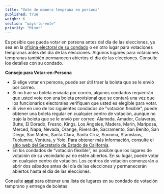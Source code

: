 ```yaml
---
title: "Vote de manera temprana en persona"
published: true
weight: 6
section: "ways-to-vote"
priority: "Minor"
---
```

Es posible que pueda votar en persona antes del día de las elecciones, ya sea en la [oficina electoral de su condado](http://www.sos.ca.gov/elections/voting-resources/county-elections-offices/) o en otro lugar para votaciones tempranas antes del día de las elecciones. Algunos lugares para votaciones tempranas también permanecen abiertos el día de las elecciones. Consulte los detalles con su condado. 

**Consejo para Votar-en-Persona**
- Si elige votar en persona, puede ser útil traer la boleta que se le envió por correo.
- Si no trae su boleta enviada por correo, algunos condados requerirán que usted vote con una boleta provisional que se contará una vez que los funcionarios electorales verifiquen que usted es elegible para votar.
- Si vive en uno de los siguientes condados de "votación flexible", puede obtener una boleta regular en cualquier centro de votación, aunque no trajo la boleta que se le envió por correo: Alameda, Amador, Calaveras, Butte, El Dorado, Fresno, Kings, Los Ángeles, Madera, Marin, Mariposa, Merced, Napa, Nevada, Orange, Riverside, Sacramento, San Benito, San Diego, San Mateo, Santa Clara, Santa Cruz, Sonoma, Stanislaus, Tuolumne, Ventura, y Yolo. Para obtener más información, consulte el [sitio web del Secretario de Estado de California](https://www.sos.ca.gov/elections/voters-choice-act/).
- En los condados de “votación flexible", es posible que los lugares de votación de su vecindario ya no estén abiertos. En su lugar, puede votar en cualquier centro de votación. Los centros de votación comenzarán a abrir dos sábados antes del día de las elecciones y permanecerán abiertos hasta el día de las elecciones.

Consulte **[aquí](https://caearlyvoting.sos.ca.gov/)** para obtener una lista de lugares en su condado de votación temprano y entrega de boletas.

 
